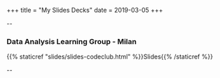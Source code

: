 +++
title = "My Slides Decks"
date = 2019-03-05
+++

--

### Data Analysis Learning Group - Milan

{{% staticref "slides/slides-codeclub.html" %}}Slides{{% /staticref %}}

--